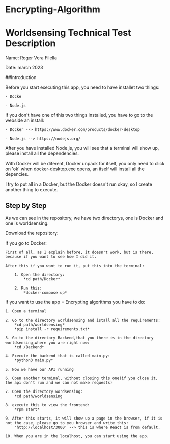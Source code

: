 # Encrypting-Algorithm

# Worldsensing Technical Test Description

Name: Roger Vera Filella

Date: march 2023

##Introduction


Before you start executing this app, you need to have installet two things:

	- Docke
	
	- Node.js

If you don't have one of this two things installed, you have to go to the webside an install:
	
	- Docker --> https://www.docker.com/products/docker-desktop

	- Node.js --> https://nodejs.org/
	

After you have installed Node.js, you will see that a terminal will show up, please install all the dependencies.

With Docker will be diferent, Docker unpack for itself, you only need to click on 'ok' when docker-desktop.exe opens, an itself will install all the depencies.

I try to put all in a Docker, but the Docker doesn't run okay, so I create another thing to execute.


## Step by Step


As we can see in the repository, we have two directorys, one is Docker and one is worldsensing.

Download the repository:

If you go to Docker:
	
	First of all, as I explain before, it doesn't work, but is there, because if you want to see how I did it.
	
	After this if you want to run it, put this into the terminal:
		
		1. Open the directory:
			*cd path/Docker*

		2. Run this:		
			*docker-compose up*

If you want to use the app = Encrypting algorithms you have to do:

	1. Open a terminal

	2. Go to the directory worldsensing and istall all the requirements:
		*cd path/worldsensing*
		*pip install -r requirements.txt* 

	3. Go to the directory Backend,that you there is in the directory worldsensing,where you are right now:
		*cd /Backend*

	4. Execute the backend that is called main.py:
		*python3 main.py*

	5. Now we have our API running

	6. Open another terminal, without closing this one(if you close it, the api don't run and we can not make requests)

	7. Open the directory wordsensing:
		*cd path/worldsensing

	8. execute this to view the frontend:
		*rpm start*

	9. After this starts, it will show up a page in the browser, if it is not the case, please go to you browser and write this:
		'http://localhost/3000' --> this is where React is from default.

	10. When you are in the localhost, you can start using the app.

